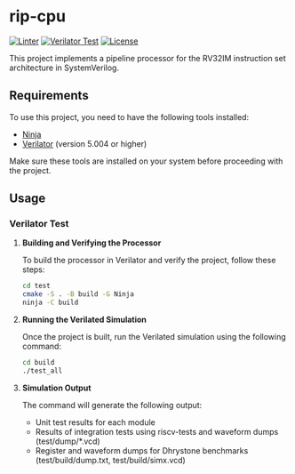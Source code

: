 # rip-cpu

[![Linter](https://github.com/Reservoir-In-Processor/rip-cpu/actions/workflows/linter.yaml/badge.svg)](https://github.com/Reservoir-In-Processor/rip-cpu/actions/workflows/linter.yaml)
[![Verilator Test](https://github.com/Reservoir-In-Processor/rip-cpu/actions/workflows/main.yaml/badge.svg)](https://github.com/Reservoir-In-Processor/rip-cpu/actions/workflows/main.yaml)
[![License](https://img.shields.io/badge/License-Apache_2.0-blue.svg)](https://opensource.org/licenses/Apache-2.0)

This project implements a pipeline processor for the RV32IM instruction set architecture in SystemVerilog.

## Requirements

To use this project, you need to have the following tools installed:

- [Ninja](https://ninja-build.org/)
- [Verilator](https://www.veripool.org/verilator/) (version 5.004 or higher)

Make sure these tools are installed on your system before proceeding with the project.

## Usage

### Verilator Test

1. **Building and Verifying the Processor**
   
    To build the processor in Verilator and verify the project, follow these steps:

    ```bash
    cd test
    cmake -S . -B build -G Ninja
    ninja -C build
    ```

2. **Running the Verilated Simulation**
   
    Once the project is built, run the Verilated simulation using the following command:

    ```bash
    cd build
    ./test_all
    ```

3. **Simulation Output**
   
    The command will generate the following output:

    - Unit test results for each module
    - Results of integration tests using riscv-tests and waveform dumps (test/dump/*.vcd)
    - Register and waveform dumps for Dhrystone benchmarks (test/build/dump.txt, test/build/simx.vcd)
